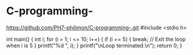 # C-programming-
https://github.com/PH7-philimon/C-programming-.git
#include <stdio.h>

int main() {
    int i;
    for (i = 1; i <= 10; i++) {
        if (i == 5) {
            break; // Exit the loop when i is 5
        }
        printf("%d ", i);
    }
    printf("\nLoop terminated.\n");
    return 0;
}
